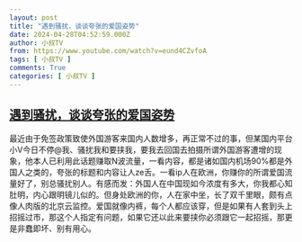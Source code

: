 ```yaml
---
layout: post
title: "遇到骚扰，谈谈夸张的爱国姿势"
date: 2024-04-28T04:52:59.000Z
author: 小叔TV
from: https://www.youtube.com/watch?v=eund4CZvfoA
tags: [ 小叔TV ]
comments: True
categories: [ 小叔TV ]
---
```

<!--1714279979000-->
[遇到骚扰，谈谈夸张的爱国姿势](https://www.youtube.com/watch?v=eund4CZvfoA)
------

<div>
最近由于免签政策致使外国游客来国内人数增多，再正常不过的事，但某国内平台小V今日不停@我、骚扰我和要挟我，要我去回国去拍摄所谓外国游客遭增的现象，他本人已利用此话题赚取N波流量，一看内容，都是诸如国内机场90%都是外国人之类的，夸张的标题和内容让人ze舌。一看ip人在欧洲，你赚你的所谓爱国流量好了，别总骚扰别人。有感而发：外国人在中国现如今浓度有多大，你我都心知肚明，内心跟明镜儿似的。但身处欧洲的你，人在家中坐，长了双千里眼，颇有点像人肉版的北京云监控。爱国就像内裤，每个人都应该穿，但是如果有人套到头上招摇过市，那这个人指定有问题，如果它还以此来要挟你必须跟它一起招摇，那更是非蠢即坏、别有用心。
</div>
